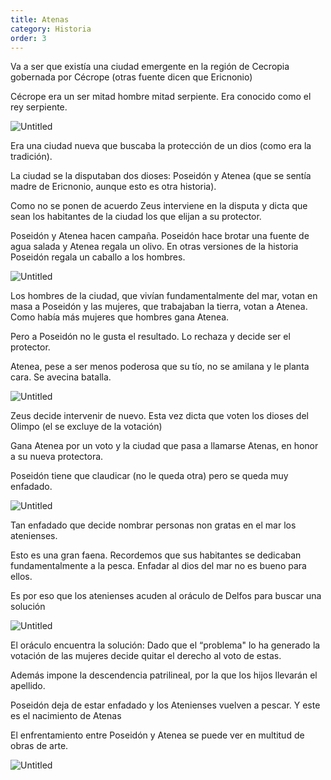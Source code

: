```yaml
---
title: Atenas
category: Historia
order: 3
---
```


Va a ser que existía una ciudad emergente en la región de Cecropia gobernada por Cécrope (otras fuente dicen que Ericnonio)

Cécrope era un ser mitad hombre mitad serpiente. Era conocido como el rey serpiente.

![Untitled]({{site.baseurl}}/images/Atenas%209b8f4301e52242ed828ff55537e57642/untitled)

Era una ciudad nueva que buscaba la protección de un dios (como era la tradición).

La ciudad se la disputaban dos dioses: Poseidón y Atenea (que se sentía madre de Ericnonio, aunque esto es otra historia).

Como no se ponen de acuerdo Zeus interviene en la disputa y dicta que sean los habitantes de la ciudad los que elijan a su protector.

Poseidón y Atenea hacen campaña. Poseidón hace brotar una fuente de agua salada y Atenea regala un olivo. En otras versiones de la historia Poseidón regala un caballo a los hombres.

![Untitled]({{site.baseurl}}/images/Atenas%209b8f4301e52242ed828ff55537e57642/MITOLOGICAS__LA_FUNDACION_DE_ATENAS__MITO_.png)

Los hombres de la ciudad, que vivían fundamentalmente del mar, votan en masa a Poseidón y las mujeres, que trabajaban la tierra, votan a Atenea. Como había más mujeres que hombres gana Atenea.

Pero a Poseidón no le gusta el resultado. Lo rechaza y decide ser el protector.

Atenea, pese a ser menos poderosa que su tío, no se amilana y le planta cara. Se avecina batalla.

![Untitled]({{site.baseurl}}/images/Atenas%209b8f4301e52242ed828ff55537e57642/untitled%201)

Zeus decide intervenir de nuevo. Esta vez dicta que voten los dioses del Olimpo (el se excluye de la votación)

Gana Atenea por un voto y la ciudad que pasa a llamarse Atenas, en honor a su nueva protectora.

Poseidón tiene que claudicar (no le queda otra) pero se queda muy enfadado.

![Untitled]({{site.baseurl}}/images/Atenas%209b8f4301e52242ed828ff55537e57642/untitled%202)

Tan enfadado que decide nombrar personas non gratas en el mar los atenienses.

Esto es una gran faena. Recordemos que sus habitantes se dedicaban fundamentalmente a la pesca. Enfadar al dios del mar no es bueno para ellos.

Es por eso que los atenienses acuden al oráculo de Delfos para buscar una solución

![Untitled]({{site.baseurl}}/images/Atenas%209b8f4301e52242ed828ff55537e57642/untitled%203)

El oráculo encuentra la solución: Dado que el “problema" lo ha generado la votación de las mujeres decide quitar el derecho al voto de estas.

Además impone la descendencia patrilineal, por la que los hijos llevarán el apellido.

Poseidón deja de estar enfadado y los Atenienses vuelven a pescar. Y este es el nacimiento de Atenas

El enfrentamiento entre Poseidón y Atenea se puede ver en multitud de obras de arte.

![Untitled]({{site.baseurl}}/images/Atenas%209b8f4301e52242ed828ff55537e57642/untitled%204)
